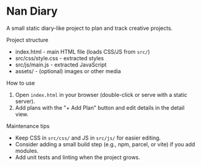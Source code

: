 # Nan Diary

A small static diary-like project to plan and track creative projects.

Project structure

- index.html - main HTML file (loads CSS/JS from `src/`)
- src/css/style.css - extracted styles
- src/js/main.js - extracted JavaScript
- assets/ - (optional) images or other media

How to use

1. Open `index.html` in your browser (double-click or serve with a static server).
2. Add plans with the "+ Add Plan" button and edit details in the detail view.

Maintenance tips

- Keep CSS in `src/css/` and JS in `src/js/` for easier editing.
- Consider adding a small build step (e.g., npm, parcel, or vite) if you add modules.
- Add unit tests and linting when the project grows.
